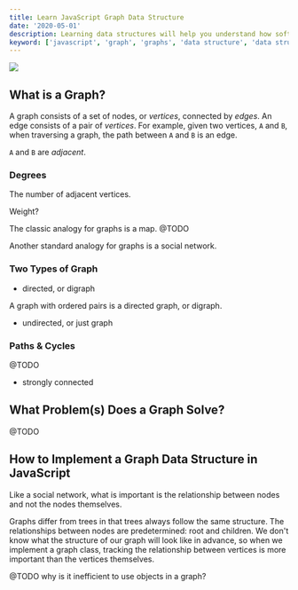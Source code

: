 ```yaml
---
title: Learn JavaScript Graph Data Structure
date: '2020-05-01'
description: Learning data structures will help you understand how software works and improve your problem-solving skills. In this tutorial, you will learn the graph data structure in JavaScript. 
keyword: ['javascript', 'graph', 'graphs', 'data structure', 'data structures']
---
```



![](./jarednielsen-javascript-graph-data-structure.png)

## What is a Graph? 

A graph consists of a set of nodes, or _vertices_, connected by _edges_.  An edge consists of a pair of _vertices_. For example, given two vertices, `A` and `B`, when traversing a graph, the path between `A` and `B` is an edge. 

`A` and `B` are _adjacent_. 

### Degrees

The number of adjacent vertices. 




Weight? 

The classic analogy for graphs is a map. 
@TODO

Another standard analogy for graphs is a social network. 



### Two Types of Graph

* directed, or digraph

A graph with ordered pairs is a directed graph, or digraph. 


* undirected, or just graph

### Paths & Cycles

@TODO 
+ strongly connected 




## What Problem(s) Does a Graph Solve?

@TODO 


## How to Implement a Graph Data Structure in JavaScript

Like a social network, what is important is the relationship between nodes and not the nodes themselves. 

Graphs differ from trees in that trees always follow the same structure. The relationships between nodes are predetermined: root and children. We don't know what the structure of our graph will look like in advance, so when we implement a graph class, tracking the relationship between vertices is more important than the vertices themselves. 



@TODO why is it inefficient to use objects in a graph?







